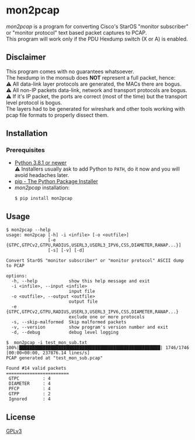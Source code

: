 # mon2pcap

_mon2pcap_ is a program for converting Cisco's StarOS "monitor subscriber" or "monitor protocol" text based packet captures to PCAP.  
This program will work only if the PDU Hexdump switch (X or A) is enabled.

## Disclaimer
This program comes with no guarantees whatsoever.  
The hexdump in the monsub does __NOT__ represent a full packet, hence:    
⚠️ All data-link layer protocols are generated, the MACs there are bogus.  
⚠️ All non-IP packets data-link, network and transport protocols are bogus.  
⚠️ If it's IP packet, the ports are correct (most of the time) but the transport level protocol is bogus.  
The layers had to be generated for wireshark and other tools working with pcap file formats to properly dissect them.  

## Installation
### Prerequisites
- [Python 3.8.1 or newer](https://www.python.org/downloads/)  
  ⚠️ Installers usually ask to add Python to `PATH`, do it now and you will avoid headaches later. 
- [pip - The Python Package Installer](https://pip.pypa.io/en/stable/installation/)
- _mon2pcap_ installation:
  ```
  $ pip install mon2pcap
  ```

## Usage
```
$ mon2pcap --help
usage: mon2pcap [-h] -i <infile> [-o <outfile>]
                [-e {GTPC,GTPCv2,GTPU,RADIUS,USERL3,USERL3_IPV6,CSS,DIAMETER,RANAP...}]
                [-s] [-v] [-d]

Convert StarOS "monitor subscriber" or "monitor protocol" ASCII dump to PCAP

options:
  -h, --help            show this help message and exit
  -i <infile>, --input <infile>
                        input file
  -o <outfile>, --output <outfile>
                        output file
  -e {GTPC,GTPCv2,GTPU,RADIUS,USERL3,USERL3_IPV6,CSS,DIAMETER,RANAP...}
                        exclude one or more protocols
  -s, --skip-malformed  Skip malformed packets
  -v, --version         show program's version number and exit
  -d, --debug           debug level logging
```

```
$  mon2pcap -i test_mon_sub.txt
100%|██████████████████████████████████████████████████████| 1746/1746 [00:00<00:00, 237876.14 lines/s]
PCAP generated at "test_mon_sub.pcap"

Found #14 valid packets
========================
 GTPC         : 4
 DIAMETER     : 4
 PFCP         : 4
 GTPP         : 2
 Ignored      : 4
 ```

## License
[GPLv3]('./LICENSE')
